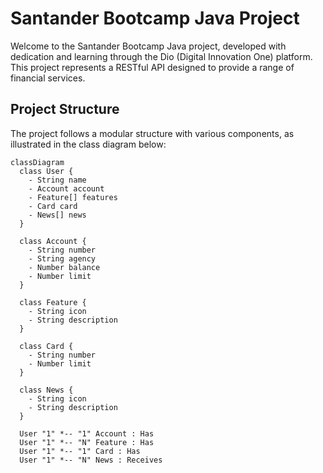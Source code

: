 # Santander Bootcamp Java Project

Welcome to the Santander Bootcamp Java project, developed with dedication and learning through the Dio (Digital Innovation One) platform. This project represents a RESTful API designed to provide a range of financial services.

## Project Structure

The project follows a modular structure with various components, as illustrated in the class diagram below:

```mermaid
classDiagram
  class User {
    - String name
    - Account account
    - Feature[] features
    - Card card
    - News[] news
  }
  
  class Account {
    - String number
    - String agency
    - Number balance
    - Number limit
  }
  
  class Feature {
    - String icon
    - String description
  }
  
  class Card {
    - String number
    - Number limit
  }
  
  class News {
    - String icon
    - String description
  }
  
  User "1" *-- "1" Account : Has
  User "1" *-- "N" Feature : Has
  User "1" *-- "1" Card : Has
  User "1" *-- "N" News : Receives
